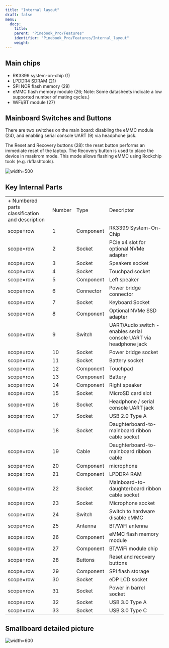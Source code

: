 ```yaml
---
title: "Internal layout"
draft: false
menu:
  docs:
    title:
    parent: "Pinebook_Pro/Features"
    identifier: "Pinebook_Pro/Features/Internal_layout"
    weight: 
---
```


## Main chips

* RK3399 system-on-chip (1)
* LPDDR4 SDRAM (21)
* SPI NOR flash memory (29)
* eMMC flash memory module (26; Note: Some datasheets indicate a low supported number of mating cycles.)
* WiFi/BT module (27)

## Mainboard Switches and Buttons

There are two switches on the main board: disabling the eMMC module (24), and enabling serial console UART (9) via headphone jack.

The Reset and Recovery buttons (28): the reset button performs an immediate reset of the laptop. The Recovery button is used to place the device in maskrom mode. This mode allows flashing eMMC using Rockchip tools (e.g. rkflashtools).

![width=500](/documentation/images/PBPL_S.jpg)

## Key Internal Parts

|     |     |     |     |
| --- | --- | --- | --- |
| + Numbered parts classification and description | Number | Type | Descriptor |
| scope=row | 1 | Component | RK3399 System-On-Chip |
| scope=row | 2 | Socket | PCIe x4 slot for optional NVMe adapter |
| scope=row | 3 | Socket | Speakers socket |
| scope=row | 4 | Socket | Touchpad socket |
| scope=row | 5 | Component | Left speaker |
| scope=row | 6 | Connector | Power bridge connector |
| scope=row | 7 | Socket | Keyboard Socket |
| scope=row | 8 | Component | Optional NVMe SSD adapter |
| scope=row | 9 | Switch | UART/Audio switch - enables serial console UART via headphone jack |
| scope=row | 10 | Socket | Power bridge socket |
| scope=row | 11 | Socket | Battery socket |
| scope=row | 12 | Component | Touchpad |
| scope=row | 13 | Component | Battery |
| scope=row | 14 | Component | Right speaker |
| scope=row | 15 | Socket | MicroSD card slot |
| scope=row | 16 | Socket | Headphone / serial console UART jack |
| scope=row | 17 | Socket | USB 2.0 Type A |
| scope=row | 18 | Socket | Daughterboard-to-mainboard ribbon cable socket |
| scope=row | 19 | Cable | Daughterboard-to-mainboard ribbon cable |
| scope=row | 20 | Component | microphone |
| scope=row | 21 | Component | LPDDR4 RAM |
| scope=row | 22 | Socket | Mainboard-to-daughterboard ribbon cable socket |
| scope=row | 23 | Socket | Microphone socket |
| scope=row | 24 | Switch | Switch to hardware disable eMMC |
| scope=row | 25 | Antenna | BT/WiFI antenna |
| scope=row | 26 | Component | eMMC flash memory module |
| scope=row | 27 | Component | BT/WiFi module chip |
| scope=row | 28 | Buttons | Reset and recovery buttons |
| scope=row | 29 | Component | SPI flash storage |
| scope=row | 30 | Socket | eDP LCD socket |
| scope=row | 31 | Socket | Power in barrel socket |
| scope=row | 32 | Socket | USB 3.0 Type A |
| scope=row | 33 | Socket | USB 3.0 Type C |

## Smallboard detailed picture

![width=600](/documentation/images/Pinebook_pro_smallboard.jpg)
